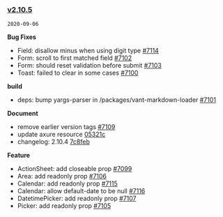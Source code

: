 ### [v2.10.5](https://github.com/youzan/vant/compare/v2.10.4...v2.10.5)

`2020-09-06`

**Bug Fixes**

- Field: disallow minus when using digit type [#7114](https://github.com/youzan/vant/issues/7114)
- Form: scroll to first matched field [#7102](https://github.com/youzan/vant/issues/7102)
- Form: should reset validation before submit [#7103](https://github.com/youzan/vant/issues/7103)
- Toast: failed to clear in some cases [#7100](https://github.com/youzan/vant/issues/7100)

**build**

- deps: bump yargs-parser in /packages/vant-markdown-loader [#7101](https://github.com/youzan/vant/issues/7101)

**Document**

- remove earlier version tags [#7109](https://github.com/youzan/vant/issues/7109)
- update axure resource [05321c](https://github.com/youzan/vant/commit/05321cf30cdc9a44964022dc559ccaf161fed974)
- changelog: 2.10.4 [7c8feb](https://github.com/youzan/vant/commit/7c8feb29caa66590fadf34bb4d1031a7cabd1271)

**Feature**

- ActionSheet: add closeable prop [#7099](https://github.com/youzan/vant/issues/7099)
- Area: add readonly prop [#7106](https://github.com/youzan/vant/issues/7106)
- Calendar: add readonly prop [#7115](https://github.com/youzan/vant/issues/7115)
- Calendar: allow default-date to be null [#7116](https://github.com/youzan/vant/issues/7116)
- DatetimePicker: add readonly prop [#7107](https://github.com/youzan/vant/issues/7107)
- Picker: add readonly prop [#7105](https://github.com/youzan/vant/issues/7105)
